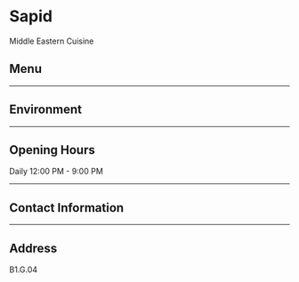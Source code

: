 # Sapid

Middle Eastern Cuisine

## Menu

---

## Environment

---

## Opening Hours

Daily 12:00 PM - 9:00 PM

---

## Contact Information

---

## Address

B1.G.04

